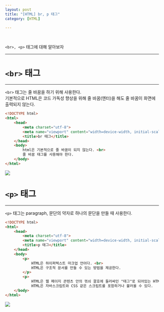```yaml
---
layout: post
title: "[HTML] br, p 태그"
category: [HTML]

---
```

<br>

`<br>, <p>` 태그에 대해 알아보자
<!-- more -->
<hr>

# `<br>` 태그
---
`<br>` 태그는 줄 바꿈을 하기 위해 사용한다.  
기본적으로 HTML은 코드 가독성 향상을 위해 줄 바꿈(엔터)을 해도 줄 바꿈이 화면에 출력되지 않는다.  

```html
<!DOCTYPE html>
<html>
    <head>
        <meta charset="utf-8">
        <meta name="viewport" content="width=device-width, initial-scale=1.0">
        <title>br 태그</title>
    </head>
    <body>
        html은 기본적으로 줄 바꿈이 되지 않는다. <br>
        줄 바꿈 태그를 사용해야 한다.
    </body>
</html>
```    
<img src="https://sanggil1107.github.io//public/img/html/br.PNG" >
<br>

# `<p>` 태그
---
`<p>` 태그는 paragraph, 문단의 약자로 하나의 문단을 만들 때 사용한다.

```html
<!DOCTYPE html>
<html>
    <head>
        <meta charset="utf-8">
        <meta name="viewport" content="width=device-width, initial-scale=1.0">
        <title>p 태그</title>
    </head>
    <body>
        <p>
            HTML은 하이퍼텍스트 마크업 언어다. <br>
            HTML은 구조적 문서를 만들 수 있는 방법을 제공한다. 
        </p>
        <p>
            HTML은 웹 페이지 콘텐츠 안의 꺾쇠 괄호에 둘러싸인 "태그"로 되어있는 HTML 요소 형태로 작성한다. <br>
            HTML은 자바스크립트와 CSS 같은 스크립트를 포함하거나 불러올 수 있다. 
    </body>
</html>
```
<img src="https://sanggil1107.github.io//public/img/html/p.PNG" >